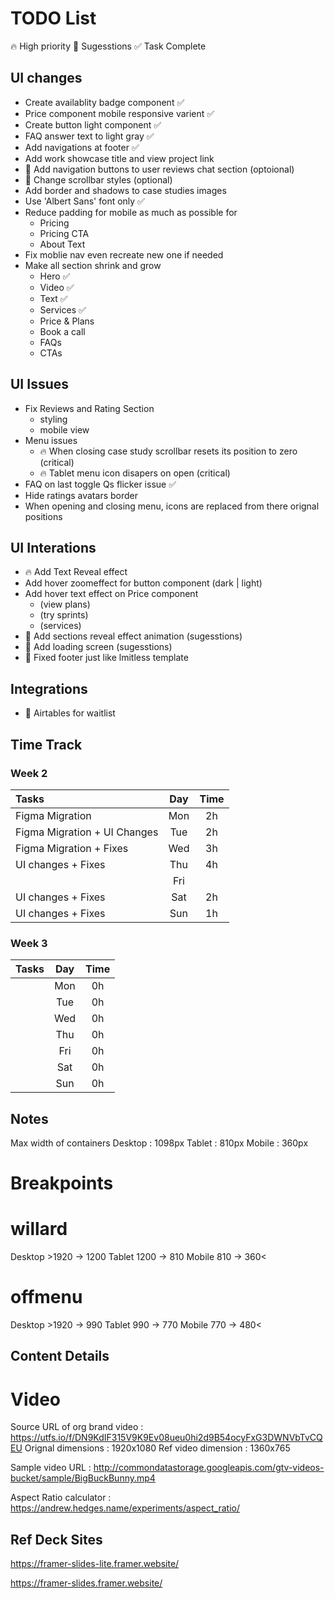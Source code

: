 # TODO List

🔥 High priority
🎨 Sugesstions
✅ Task Complete

## UI changes

-   Create availablity badge component ✅
-   Price component mobile responsive varient ✅
-   Create button light component ✅
-   FAQ answer text to light gray ✅
-   Add navigations at footer ✅
-   Add work showcase title and view project link
-   🎨 Add navigation buttons to user reviews chat section (optoional)
-   🎨 Change scrollbar styles (optional)
-   Add border and shadows to case studies images
-   Use 'Albert Sans' font only ✅
-   Reduce padding for mobile as much as possible for
    -   Pricing
    -   Pricing CTA
    -   About Text
-   Fix moblie nav even recreate new one if needed
-   Make all section shrink and grow
    -   Hero ✅
    -   Video ✅
    -   Text ✅
    -   Services ✅
    -   Price & Plans
    -   Book a call
    -   FAQs
    -   CTAs

## UI Issues

-   Fix Reviews and Rating Section
    -   styling
    -   mobile view
-   Menu issues
    -   🔥 When closing case study scrollbar resets its position to zero (critical)
    -   🔥 Tablet menu icon disapers on open (critical)
-   FAQ on last toggle Qs flicker issue ✅
-   Hide ratings avatars border
-   When opening and closing menu, icons are replaced from there orignal positions

## UI Interations

-   🔥 Add Text Reveal effect
-   Add hover zoomeffect for button component (dark | light)
-   Add hover text effect on Price component
    -   (view plans)
    -   (try sprints)
    -   (services)
-   🎨 Add sections reveal effect animation (sugesstions)
-   🎨 Add loading screen (sugesstions)
-   🎨 Fixed footer just like lmitless template

## Integrations

-   🎨 Airtables for waitlist

## Time Track

### Week 2

| Tasks                        | Day | Time |
| :--------------------------- | :-: | :--: |
| Figma Migration              | Mon |  2h  |
| Figma Migration + UI Changes | Tue |  2h  |
| Figma Migration + Fixes      | Wed |  3h  |
| UI changes + Fixes           | Thu |  4h  |
|                              | Fri |      |
| UI changes + Fixes           | Sat |  2h  |
| UI changes + Fixes           | Sun |  1h  |

### Week 3

| Tasks | Day | Time |
| :---- | :-: | :--: |
|       | Mon |  0h  |
|       | Tue |  0h  |
|       | Wed |  0h  |
|       | Thu |  0h  |
|       | Fri |  0h  |
|       | Sat |  0h  |
|       | Sun |  0h  |

## Notes

Max width of containers
Desktop : 1098px
Tablet : 810px
Mobile : 360px

# Breakpoints

# willard

Desktop >1920 -> 1200
Tablet 1200 -> 810
Mobile 810 -> 360<

# offmenu

Desktop >1920 -> 990
Tablet 990 -> 770
Mobile 770 -> 480<

## Content Details

# Video

Source URL of org brand video : https://utfs.io/f/DN9KdIF315V9K9Ev08ueu0hi2d9B54ocyFxG3DWNVbTvCQEU
Orignal dimensions : 1920x1080
Ref video dimension : 1360x765

Sample video URL : http://commondatastorage.googleapis.com/gtv-videos-bucket/sample/BigBuckBunny.mp4

Aspect Ratio calculator : https://andrew.hedges.name/experiments/aspect_ratio/

## Ref Deck Sites

https://framer-slides-lite.framer.website/

https://framer-slides.framer.website/
